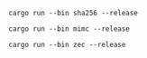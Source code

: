 ```
cargo run --bin sha256 --release
```

```
cargo run --bin mimc --release
```

```
cargo run --bin zec --release
```
